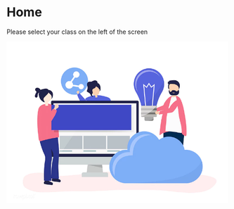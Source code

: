 # Home

Please select your class on the left of the screen

![](.gitbook/assets/image%20%2810%29.png)





